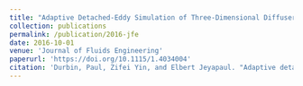 ```yaml
---
title: "Adaptive Detached-Eddy Simulation of Three-Dimensional Diffusers"
collection: publications
permalink: /publication/2016-jfe
date: 2016-10-01
venue: 'Journal of Fluids Engineering'
paperurl: 'https://doi.org/10.1115/1.4034004'
citation: 'Durbin, Paul, Zifei Yin, and Elbert Jeyapaul. "Adaptive detached-eddy simulation of three-dimensional diffusers." Journal of Fluids Engineering 138.10 (2016).'
---
```

